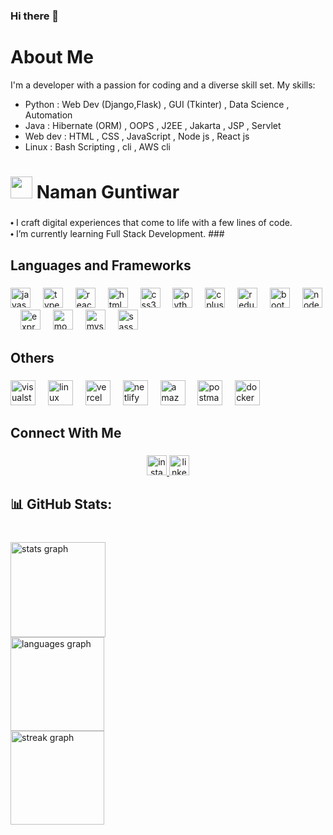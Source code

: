 ### Hi there 👋

<!--
**namanx/namanx** is a ✨ _special_ ✨ repository because its `README.md` (this file) appears on your GitHub profile.

Here are some ideas to get you started:

- 🔭 I’m currently working on ...
- 🌱 I’m currently learning ...
- 👯 I’m looking to collaborate on ...
- 🤔 I’m looking for help with ...
- 💬 Ask me about ...
- 📫 How to reach me: ...
- 😄 Pronouns: ...
- ⚡ Fun fact: ...
-->

# About Me

I'm a developer with a passion for coding and a diverse skill set.
My skills:
  - Python : Web Dev (Django,Flask) , GUI (Tkinter) , Data Science , Automation 
  - Java : Hibernate (ORM) , OOPS , J2EE , Jakarta , JSP , Servlet 
  - Web dev : HTML , CSS , JavaScript , Node js , React js
  - Linux : Bash Scripting , cli , AWS cli


# <img src="https://media.giphy.com/media/hvRJCLFzcasrR4ia7z/giphy.gif" width = "35px" height="35px"> Naman Guntiwar

###

<p align="left">⬩ I craft digital experiences that come to life with a few lines of code.<br>⬩ I’m currently learning Full Stack Development.
###

<br clear="both">

<h2 align="left">Languages and Frameworks</h2>

###

<div align="left">
  <img src="https://cdn.jsdelivr.net/gh/devicons/devicon/icons/javascript/javascript-original.svg" height="32" alt="javascript logo"  />
  <img width="12" />
  <img src="https://cdn.jsdelivr.net/gh/devicons/devicon/icons/typescript/typescript-original.svg" height="32" alt="typescript logo"  />
  <img width="12" />
  <img src="https://cdn.jsdelivr.net/gh/devicons/devicon/icons/react/react-original.svg" height="32" alt="react logo"  />
  <img width="12" />
  <img src="https://cdn.jsdelivr.net/gh/devicons/devicon/icons/html5/html5-original.svg" height="32" alt="html5 logo"  />
  <img width="12" />
  <img src="https://cdn.jsdelivr.net/gh/devicons/devicon/icons/css3/css3-original.svg" height="32" alt="css3 logo"  />
  <img width="12" />
  <img src="https://cdn.jsdelivr.net/gh/devicons/devicon/icons/python/python-original.svg" height="32" alt="python logo"  />
  <img width="12" />
  <img src="https://cdn.jsdelivr.net/gh/devicons/devicon/icons/cplusplus/cplusplus-original.svg" height="32" alt="cplusplus logo"  />
  <img width="12" />
  <img src="https://cdn.jsdelivr.net/gh/devicons/devicon/icons/redux/redux-original.svg" height="32" alt="redux logo"  />
  <img width="12" />
  <img src="https://cdn.jsdelivr.net/gh/devicons/devicon/icons/bootstrap/bootstrap-original.svg" height="32" alt="bootstrap logo"  />
  <img width="12" />
  <img src="https://cdn.jsdelivr.net/gh/devicons/devicon/icons/nodejs/nodejs-original.svg" height="32" alt="nodejs logo"  />
  <img width="12" />
  <img src="https://skillicons.dev/icons?i=express" height="32" alt="express logo"  />
  <img width="12" />
  <img src="https://skillicons.dev/icons?i=mongodb" height="32" alt="mongodb logo"  />
  <img width="12" />
  <img src="https://cdn.simpleicons.org/mysql/4479A1" height="32" alt="mysql logo"  />
  <img width="12" />
  <img src="https://skillicons.dev/icons?i=sass" height="32" alt="sass logo"  />
</div>

###

<h2 align="left">Others</h2>

###

<div align="left">
  <img src="https://skillicons.dev/icons?i=visualstudio" height="40" alt="visualstudio logo"  />
  <img width="12" />
  <img src="https://cdn.jsdelivr.net/gh/devicons/devicon/icons/linux/linux-original.svg" height="40" alt="linux logo"  />
  <img width="12" />
  <img src="https://cdn.simpleicons.org/vercel/000000" height="40" alt="vercel logo"  />
  <img width="12" />
  <img src="https://cdn.simpleicons.org/netlify/00C7B7" height="40" alt="netlify logo"  />
  <img width="12" />
  <img src="https://skillicons.dev/icons?i=aws" height="40" alt="amazonwebservices logo"  />
  <img width="12" />
  <img src="https://cdn.simpleicons.org/postman/FF6C37" height="40" alt="postman logo"  />
  <img width="12" />
  <img src="https://skillicons.dev/icons?i=docker" height="40" alt="docker logo"  />
  <img width="12" />
  
  
</div>

###

<h2 align="left">Connect With Me</h2>

###

<div align="center">
  <a href="https://www.instagram.com/namanx.__.x/" target="_blank">
    <img src="https://img.shields.io/static/v1?message=Instagram&logo=instagram&label=&color=E4405F&logoColor=white&labelColor=&style=for-the-badge" height="32" alt="instagram logo"  />
  </a>
<!--   <a href="" target="_blank">
    <img src="https://img.shields.io/static/v1?message=Discord&logo=discord&label=&color=7289DA&logoColor=white&labelColor=&style=for-the-badge" height="32" alt="discord logo"  />
  </a> -->
  <a href="https://www.linkedin.com/in/naman-guntiwar/" target="_blank">
    <img src="https://img.shields.io/static/v1?message=LinkedIn&logo=linkedin&label=&color=0077B5&logoColor=white&labelColor=&style=for-the-badge" height="32" alt="linkedin logo"  />
  </a>
<!--   <a href="https://t.me/F0xii15" target="_blank">
    <img src="https://img.shields.io/static/v1?message=Telegram&logo=telegram&label=&color=2CA5E0&logoColor=white&labelColor=&style=for-the-badge" height="32" alt="telegram logo"  />
  </a>
</div> -->

###

<h2 align="left">📊 GitHub Stats:</h2>

###

<br clear="both">

<div align="left">
  <img src="https://github-readme-stats.vercel.app/api?username=namanx&hide_title=false&hide_rank=false&show_icons=true&include_all_commits=true&count_private=true&disable_animations=false&theme=tokyonight&locale=en&hide_border=false" height="152" alt="stats graph" /> <br>
  <img src="https://github-readme-stats.vercel.app/api/top-langs?username=namanx&locale=en&hide_title=false&layout=compact&card_width=320&langs_count=5&theme=tokyonight&hide_border=false" height="150" alt="languages graph" /> <br>
  <img src="https://streak-stats.demolab.com?user=namanx&locale=en&mode=daily&theme=tokyonight&hide_border=false&border_radius=5" height="150" alt="streak graph"  />
</div>

###
    

